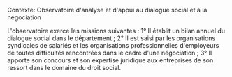 Contexte: Observatoire d'analyse et d'appui au dialogue social et à la négociation

L'observatoire exerce les missions suivantes : 1° Il établit un bilan annuel du dialogue social dans le département ; 2° Il est saisi par les organisations syndicales de salariés et les organisations professionnelles d'employeurs de toutes difficultés rencontrées dans le cadre d'une négociation ; 3° Il apporte son concours et son expertise juridique aux entreprises de son ressort dans le domaine du droit social.